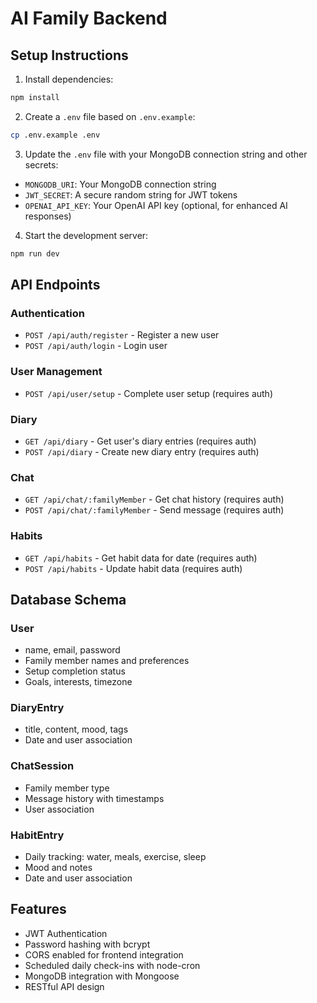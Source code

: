
# AI Family Backend

## Setup Instructions

1. Install dependencies:
```bash
npm install
```

2. Create a `.env` file based on `.env.example`:
```bash
cp .env.example .env
```

3. Update the `.env` file with your MongoDB connection string and other secrets:
- `MONGODB_URI`: Your MongoDB connection string
- `JWT_SECRET`: A secure random string for JWT tokens
- `OPENAI_API_KEY`: Your OpenAI API key (optional, for enhanced AI responses)

4. Start the development server:
```bash
npm run dev
```

## API Endpoints

### Authentication
- `POST /api/auth/register` - Register a new user
- `POST /api/auth/login` - Login user

### User Management
- `POST /api/user/setup` - Complete user setup (requires auth)

### Diary
- `GET /api/diary` - Get user's diary entries (requires auth)
- `POST /api/diary` - Create new diary entry (requires auth)

### Chat
- `GET /api/chat/:familyMember` - Get chat history (requires auth)
- `POST /api/chat/:familyMember` - Send message (requires auth)

### Habits
- `GET /api/habits` - Get habit data for date (requires auth)
- `POST /api/habits` - Update habit data (requires auth)

## Database Schema

### User
- name, email, password
- Family member names and preferences
- Setup completion status
- Goals, interests, timezone

### DiaryEntry
- title, content, mood, tags
- Date and user association

### ChatSession
- Family member type
- Message history with timestamps
- User association

### HabitEntry
- Daily tracking: water, meals, exercise, sleep
- Mood and notes
- Date and user association

## Features

- JWT Authentication
- Password hashing with bcrypt
- CORS enabled for frontend integration
- Scheduled daily check-ins with node-cron
- MongoDB integration with Mongoose
- RESTful API design

